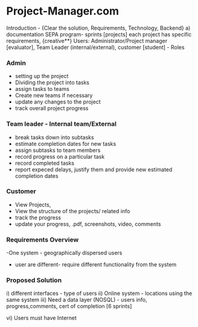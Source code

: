 # Project-Manager.com
Introduction - {Clear the solution, Requirements, Technology, Backend}
a) documentation
SEPA program- sprints [projects]
each project has specific requirements, {creative**}
Users: Administrator/Project manager [evaluator], Team Leader (internal/external), customer [student]  - Roles 

### Admin
- setting up the project
- Dividing the project into tasks
- assign tasks to teams
- Create new teams if necessary
- update any changes to the project
- track overall project progress

### Team leader - Internal team/External
- break tasks down into subtasks
- estimate completion dates for new tasks
- assign subtasks to team members
- record progress on a particular task
- record completed tasks
- report expeced delays, justify them and provide new
  estimated completion dates

### Customer
- View Projects,
- View the structure of the projects/ related info
- track the progress
- update your progress, .pdf, screenshots, video, comments  

### Requirements Overview
-One system - geographically dispersed users
- user are different- require different functionality
from the system


### Proposed Solution
i) different interfaces - type of users
ii) Online system - locations using the same system
iii) Need a data layer (NOSQL) - users info, progress,comments, cert of completion [6 sprints]

vi) Users must have Internet  
